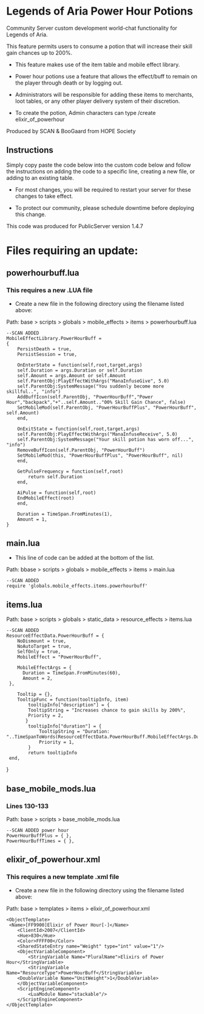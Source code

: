 # Legends of Aria Power Hour Potions
Community Server custom development world-chat functionality for Legends of Aria.

This feature permits users to consume a potion that will increase their skill gain chances up to 200%.  

- This feature makes use of the item table and mobile effect library.

- Power hour potions use a feature that allows the effect/buff to remain on the player through death or by logging out.

- Administrators will be responsible for adding these items to merchants, loot tables, or any other player delivery system of their discretion.

- To create the potion, Admin characters can type /create elixir_of_powerhour

Produced by SCAN & BooGaard from HOPE Society

## Instructions

Simply copy paste the code below into the custom code below and follow the instructions on adding the code to a specific line, creating a new file, or adding to an existing table. 

- For most changes,  you will be required to restart your server for these changes to take effect.  

- To protect our community, please schedule downtime before deploying this change.

This code was produced for PublicServer version 1.4.7




# Files requiring an update:


## powerhourbuff.lua

### This requires a new .LUA file

- Create a new file in the following directory using the filename listed above:

Path:  base > scripts > globals > mobile_effects > items > powerhourbuff.lua

	--SCAN ADDED
	MobileEffectLibrary.PowerHourBuff = 
	{
    	PersistDeath = true,
    	PersistSession = true,

	    OnEnterState = function(self,root,target,args)
		self.Duration = args.Duration or self.Duration
		self.Amount = args.Amount or self.Amount
		self.ParentObj:PlayEffectWithArgs("ManaInfuseGive", 5.0)
		self.ParentObj:SystemMessage("You suddenly become more skillful..", "info")
		AddBuffIcon(self.ParentObj, "PowerHourBuff","Power Hour","backpack","+"..self.Amount.."00% Skill Gain Chance", false)
		SetMobileMod(self.ParentObj, "PowerHourBuffPlus", "PowerHourBuff", self.Amount)
	    end,

	    OnExitState = function(self,root,target,args)
		self.ParentObj:PlayEffectWithArgs("ManaInfuseReceive", 5.0)
		self.ParentObj:SystemMessage("Your skill potion has worn off...", "info")
		RemoveBuffIcon(self.ParentObj, "PowerHourBuff")
		SetMobileMod(this, "PowerHourBuffPlus", "PowerHourBuff", nil)
	    end,

	    GetPulseFrequency = function(self,root)
			return self.Duration
		end,

	    AiPulse = function(self,root)
		EndMobileEffect(root)
		end,

	    Duration = TimeSpan.FromMinutes(1),
	    Amount = 1,
	}
	


## main.lua

- This line of code can be added at the bottom of the list.

Path:  bbase > scripts > globals > mobile_effects > items > main.lua

    --SCAN ADDED
    require 'globals.mobile_effects.items.powerhourbuff'
    
	

## items.lua

Path:  base > scripts > globals > static_data > resource_effects > items.lua

    --SCAN ADDED
    ResourceEffectData.PowerHourBuff = {
        NoDismount = true,
        NoAutoTarget = true,
        SelfOnly = true,
        MobileEffect = "PowerHourBuff",

        MobileEffectArgs = {
          Duration = TimeSpan.FromMinutes(60),
          Amount = 2,
     },

        Tooltip = {},
        TooltipFunc = function(tooltipInfo, item)
            tooltipInfo["description"] = {
            TooltipString = "Increases chance to gain skills by 200%",
            Priority = 2,
           }
            tooltipInfo["duration"] = {
                TooltipString = "Duration: "..TimeSpanToWords(ResourceEffectData.PowerHourBuff.MobileEffectArgs.Duration),
                Priority = 1,
            }
            return tooltipInfo
     end,
}



## base_mobile_mods.lua

### Lines 130-133

Path:  base > scripts > base_mobile_mods.lua

   	--SCAN ADDED power hour
	PowerHourBuffPlus = { },
	PowerHourBuffTimes = { },




## elixir_of_powerhour.xml

### This requires a new template .xml file

- Create a new file in the following directory using the filename listed above:

Path:  base > templates > items > elixir_of_powerhour.xml

    <ObjectTemplate>
     <Name>[FF9900]Elixir of Power Hour[-]</Name>
	    <ClientId>2007</ClientId>
	    <Hue>830</Hue>
	    <Color>FFFF00</Color>
	    <SharedStateEntry name="Weight" type="int" value="1"/>
	    <ObjectVariableComponent>
		    <StringVariable Name="PluralName">Elixirs of Power Hour</StringVariable>
		    <StringVariable Name="ResourceType">PowerHourBuff</StringVariable>
        <DoubleVariable Name="UnitWeight">1</DoubleVariable>
	    </ObjectVariableComponent>
        <ScriptEngineComponent>
		    <LuaModule Name="stackable"/>
	    </ScriptEngineComponent>				    	
    </ObjectTemplate>

